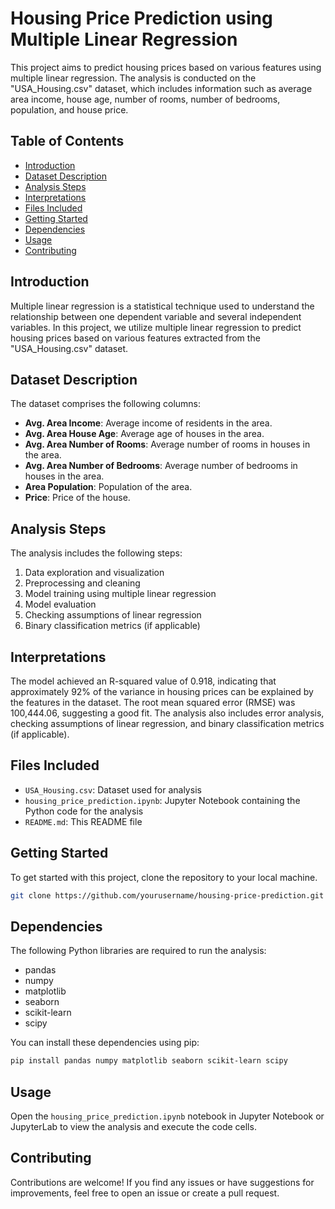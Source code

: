 # Housing Price Prediction using Multiple Linear Regression

This project aims to predict housing prices based on various features using multiple linear regression. The analysis is conducted on the "USA_Housing.csv" dataset, which includes information such as average area income, house age, number of rooms, number of bedrooms, population, and house price.

## Table of Contents

- [Introduction](#introduction)
- [Dataset Description](#dataset-description)
- [Analysis Steps](#analysis-steps)
- [Interpretations](#interpretations)
- [Files Included](#files-included)
- [Getting Started](#getting-started)
- [Dependencies](#dependencies)
- [Usage](#usage)
- [Contributing](#contributing)

## Introduction

Multiple linear regression is a statistical technique used to understand the relationship between one dependent variable and several independent variables. In this project, we utilize multiple linear regression to predict housing prices based on various features extracted from the "USA_Housing.csv" dataset.

## Dataset Description

The dataset comprises the following columns:

- **Avg. Area Income**: Average income of residents in the area.
- **Avg. Area House Age**: Average age of houses in the area.
- **Avg. Area Number of Rooms**: Average number of rooms in houses in the area.
- **Avg. Area Number of Bedrooms**: Average number of bedrooms in houses in the area.
- **Area Population**: Population of the area.
- **Price**: Price of the house.

## Analysis Steps

The analysis includes the following steps:

1. Data exploration and visualization
2. Preprocessing and cleaning
3. Model training using multiple linear regression
4. Model evaluation
5. Checking assumptions of linear regression
6. Binary classification metrics (if applicable)

## Interpretations

The model achieved an R-squared value of 0.918, indicating that approximately 92% of the variance in housing prices can be explained by the features in the dataset. The root mean squared error (RMSE) was 100,444.06, suggesting a good fit. The analysis also includes error analysis, checking assumptions of linear regression, and binary classification metrics (if applicable).

## Files Included

- `USA_Housing.csv`: Dataset used for analysis
- `housing_price_prediction.ipynb`: Jupyter Notebook containing the Python code for the analysis
- `README.md`: This README file

## Getting Started

To get started with this project, clone the repository to your local machine.

```bash
git clone https://github.com/yourusername/housing-price-prediction.git
```

## Dependencies

The following Python libraries are required to run the analysis:

- pandas
- numpy
- matplotlib
- seaborn
- scikit-learn
- scipy

You can install these dependencies using pip:

```bash
pip install pandas numpy matplotlib seaborn scikit-learn scipy
```

## Usage

Open the `housing_price_prediction.ipynb` notebook in Jupyter Notebook or JupyterLab to view the analysis and execute the code cells.

## Contributing

Contributions are welcome! If you find any issues or have suggestions for improvements, feel free to open an issue or create a pull request.
